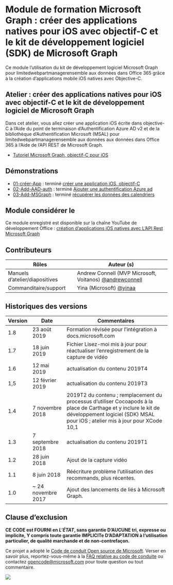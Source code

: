 # <a name="module-de-formation-microsoft-graph-crer-des-applications-natives-pour-ios-avec-objective-c-et-le-kit-de-dveloppement-logiciel-sdk-de-microsoft-graph"></a>Module de formation Microsoft Graph : créer des applications natives pour iOS avec objectif-C et le kit de développement logiciel (SDK) de Microsoft Graph

Ce module l’utilisation du kit de développement logiciel Microsoft Graph pour limitedwebpartmanagerensemble aux données dans Office 365 grâce à la création d’applications mobile iOS natives avec Objective-C.

## <a name="atelier-crer-des-applications-natives-pour-ios-avec-objective-c-et-le-kit-de-dveloppement-logiciel-de-microsoft-graph"></a>Atelier : créer des applications natives pour iOS avec objectif-C et le kit de développement logiciel de Microsoft Graph

Dans cet atelier, vous allez créer une application iOS écrite dans objective-C à l’Aide du point de terminaison d’Authentification Azure AD v2 et de la bibliothèque d’Authentification Microsoft (MSAL) pour limitedwebpartmanagerensemble aux données aux données dans Office 365 à l’Aide de l’API REST de Microsoft Graph.

- [Tutoriel Microsoft Graph, objectif-C pour iOS](https://docs.microsoft.com/graph/tutorials/ios-objectivec)

## <a name="dmonstrations"></a>Démonstrations

- [01-créer-App](demos/01-create-app) : terminé [créer une application iOS, objectif-C](https://docs.microsoft.com/graph/tutorials/ios-objectivec?tutorial-step=1)
- [02-Add-AAD-auth](demos/02-add-aad-auth) : terminé [Ajouter une authentification Azure ad](https://docs.microsoft.com/graph/tutorials/ios-objectivec?tutorial-step=3)
- [03-Add-MSGraph](demos/03-add-msgraph) : terminé [récupérer les données des calendriers](https://docs.microsoft.com/graph/tutorials/ios-objectivec?tutorial-step=4)

## <a name="regarder-le-module"></a>Module considérer le

Ce module enregistré est disponible sur la chaîne YouTube de développement Office : [création d’applications iOS natives avec L’API Rest Microsoft Graph](https://youtu.be/Gg8Qy1Dqyzw)

## <a name="contributeurs"></a>Contributeurs

| Rôles | Auteur (s) |
| -------------------- | ------------------------------------------------------------------------------------ |
| Manuels d’atelier/diapositives | Andrew Connell (MVP Microsoft, Voitanos) [@andrewconnell](//github.com/andrewconnell) |
| Commanditaire/support | Yina (Microsoft) [@yinaa](//github.com/yinaa) |

## <a name="historique-des-versions"></a>Historiques des versions

| Version | Date | Commentaires |
| ------- | ------------------ | ------------------------------------------------------------------------------------------------------------------------------------ |
| 1.8 | 23 août 2019 | Formation révisée pour l’intégration à docs.microsoft.com |
| 1.7 | 18 juin 2019 | Fichier Lisez-moi mis à jour pour réactualiser l’enregistrement de la capture de vidéo |
| 1.6 | 12 mai 2019 | actualisation du contenu 2019T4 |
| 1,5 | 12 février 2019 | actualisation du contenu 2019T3 |
| 1.4 | 7 novembre 2018 | 2019T2 du contenu ; remplacement du processus d’utiliser Cocoapods à la place de Carthage et y inclure le kit de développement logiciel (SDK) MSAL pour iOS ; atelier mis à jour pour XCode 10,1 |
| 1.3 | 7 septembre 2018 | actualisation du contenu 2019T1 |
| 1.2 | 28 juin 2018 | Ajout de la capture vidéo |
| 1.1 | 8 juin 2018 | Réécriture problème l’utilisation des recommands, plus récentes. |
| 1.0 | ~ 24 novembre 2017 | Ajout des lancements de liés à Microsoft Graph. |

## <a name="clause-dexclusion"></a>Clause d’exclusion

**CE CODE est FOURNI en _L’ÉTAT_, sans garantie D’AUCUNE tri, expresse ou implicite, Y compris toute garantie IMPLICITe D’ADAPTATION à l’utilisation particulier, de qualité marchande et de non-contrefaçon.**

Ce projet a adopté le [Code de conduit Open source de Microsoft](https://opensource.microsoft.com/codeofconduct/). Verser en savoir plus, reportez-vous-même à la [FAQ relative au code de conduite](https://opensource.microsoft.com/codeofconduct/faq/) ou contactez [opencode@microsoft.com](mailto:opencode@microsoft.com) pour toute question ou tout commentaire.

<img src="https://telemetry.sharepointpnp.com/msgraph-training-ios-objectivec" />
